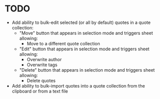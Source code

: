 # TODO

- Add ability to bulk-edit selected (or all by default) quotes in a quote collection:
  - "Move" button that appears in selection mode and triggers sheet allowing:
    - Move to a different quote collection
  - "Edit" button that appears in selection mode and triggers sheet allowing:
    - Overwrite author
    - Overwrite tags
  - "Delete" button that appears in selection mode and triggers sheet allowing:
    - Delete quotes
- Add ability to bulk-import quotes into a quote collection from the clipboard or from a text file
